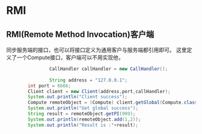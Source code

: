 # RMI
## RMI(Remote Method Invocation)客户端
同步服务端的接口，也可以将接口定义为通用客户与服务端都引用即可。
这里定义了一个Compute接口，客户端可以不用实现他，
```java
                CallHandler callHandler = new CallHandler();
		
                String address = "127.0.0.1";
		int port = 6666;
		Client client = new Client(address,port,callHandler);
		System.out.println("Client success");
		Compute remoteObject = (Compute) client.getGlobal(Compute.class);
		System.out.println("Get global success");
		String result = remoteObject.getPI(999);
		System.out.println(remoteObject.add(1,2));
		System.out.println("Result is :"+result);
		
```
